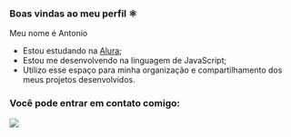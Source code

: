 ### Boas vindas ao meu perfil ⚛️

Meu nome é Antonio

- Estou estudando na [Alura](https://www.alura.com.br/);
- Estou me desenvolvendo na linguagem de JavaScript;
- Utilizo esse espaço para minha organização e compartilhamento dos meus projetos desenvolvidos.

### Você pode entrar em contato comigo:



![](https://media1.tenor.com/m/XuXjBnRkZE8AAAAd/beijando-a-camisa-renato-augusto.gif)

